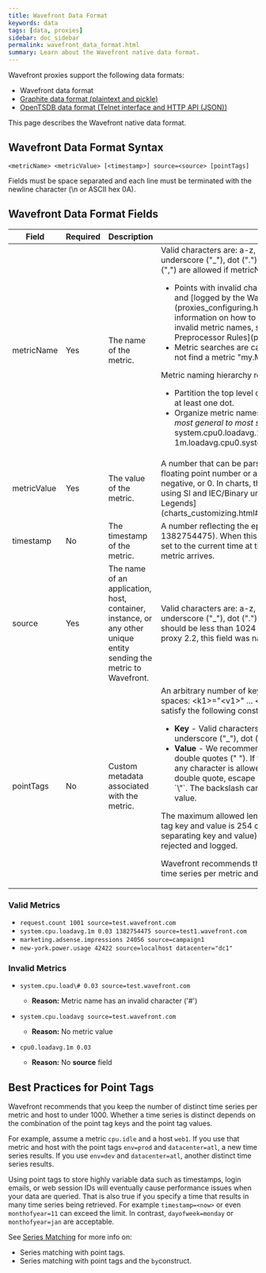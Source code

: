 ```yaml
---
title: Wavefront Data Format
keywords: data
tags: [data, proxies]
sidebar: doc_sidebar
permalink: wavefront_data_format.html
summary: Learn about the Wavefront native data format.
---
```

Wavefront proxies support the following data formats:

- Wavefront data format
- [Graphite data format (plaintext and pickle)](integrations.html#in-product-integrations)
- [OpenTSDB data format (Telnet interface and HTTP API (JSON))](http://opentsdb.net/docs/build/html/user_guide/writing.html)

This page describes the Wavefront native data format.

## Wavefront Data Format Syntax

`<metricName> <metricValue> [<timestamp>] source=<source> [pointTags]`

Fields must be space separated and each line must be terminated with the newline character (\\n or ASCII hex 0A).

## Wavefront Data Format Fields

<table>
<colgroup>
<col width="15%" />
<col width="10%" />
<col width="15%" />
<col width="55%" />
</colgroup>
<thead>
<tr>
<th>Field</th>
<th>Required</th>
<th>Description</th>
<th>Format</th>
</tr>
</thead>
<tbody>
<tr>
<td>metricName</td>
<td>Yes</td>
<td>The name of the metric.</td>
<td>Valid characters are: a-z, A-Z, 0-9, hyphen ("-"), underscore ("_"), dot ("."). Forward slash ("/") and comma (",") are allowed if metricName is enclosed in double quotes.
<ul>
<li markdown="span">Points with invalid characters in metricName are rejected and [logged by the Wavefront proxy](proxies_configuring.html#blocked-point-log). For information on how to configure the proxy to rewrite invalid metric names, see [​Configuring Wavefront Proxy Preprocessor Rules](proxies_preprocessor_rules.html).</li>
<li>Metric searches are case sensitive; ts("my.metric") does not find a metric "my.Metric".</li>
</ul>
Metric naming hierarchy recommendations:
<ul>
<li>Partition the top level of the metric hierarchy by including at least one dot.</li>
<li>Organize metric names in a meaningful hierarchy from <em>most general to most specific</em> (i.e. system.cpu0.loadavg.1m <em>instead of</em> 1m.loadavg.cpu0.system).</li>
</ul></td>
</tr>
<tr>
<td>metricValue</td>
<td>Yes</td>
<td>The value of the metric.</td>
<td markdown="span">A number that can be parsed into a double-precision floating point number or a long integer. It can be positive, negative, or 0. In charts, the Wavefront UI represents values using SI and IEC/Binary units. See [Units in Chart Axes and Legends](charts_customizing.html#units_in_chart_axes_and_legends).</td>
</tr>
<tr>
<td>timestamp</td>
<td>No</td>
<td>The timestamp of the metric.</td>
<td>A number reflecting the epoch seconds of the metric (e.g. 1382754475). When this field is omitted, the timestamp is set to the current time at the Wavefront proxy when the metric arrives.</td>
</tr>
<tr>
<td>source</td>
<td>Yes</td>
<td>The name of an application, host, container, instance, or any other unique entity sending the metric to Wavefront.</td>
<td>Valid characters are: a-z, A-Z, 0-9, hyphen ("-"), underscore ("_"), dot ("."). The length of the source field should be less than 1024 characters. Prior to Wavefront proxy 2.2, this field was named <strong>host</strong>. <strong>host</strong> is still supported.</td>
</tr>
<tr>
<td>pointTags</td>
<td>No</td>
<td>Custom metadata associated with the metric.</td>
<td>An arbitrary number of key-value pairs separated by spaces: &lt;k1&gt;="&lt;v1&gt;" ... &lt;kn&gt;="&lt;vn&gt;".
Point tags must satisfy the following constraints:
<ul>
<li><strong>Key</strong> - Valid characters are: alphanumeric, hyphen ("-"), underscore ("_"), dot (".")</li>
<li><strong>Value</strong> - We recommend enclosing tag values with double quotes (" "). If you surround the value with quotes any character is allowed, including spaces. To include a double quote, escape it with a backslash, for example, `\"`. The backslash cannot be the last character in the tag value.</li>
</ul>
The maximum allowed length for a combination of a point tag key and value is 254 characters (255 including the "=" separating key and value). If the value is longer, the point is rejected and logged.

Wavefront recommends that you keep the number of distinct time series per metric and host to under 1000. </td>
</tr>
</tbody>
</table>

### Valid Metrics

-   `request.count 1001 source=test.wavefront.com`
-   `system.cpu.loadavg.1m 0.03 1382754475 source=test1.wavefront.com`
-   `marketing.adsense.impressions 24056 source=campaign1`
-   `new-york.power.usage 42422 source=localhost datacenter="dc1"`

### Invalid Metrics

- `system.cpu.load\# 0.03 source=test.wavefront.com`

  -   **Reason:** Metric name has an invalid character ('\#')

- `system.cpu.loadavg source=test.wavefront.com`

  -   **Reason:** No metric value

- `cpu0.loadavg.1m 0.03`

  -   **Reason:** No **source** field

## Best Practices for Point Tags

Wavefront recommends that you keep the number of distinct time series per metric and host to under 1000. Whether a time series is distinct depends on the combination of the point tag keys and the point tag values.

For example, assume a metric `cpu.idle` and a host `web1`.  If you use that metric and host with the point tags `env=prod` and `datacenter=atl`, a new time series results. If you use `env=dev` and `datacenter=atl`, another distinct time series results.

Using point tags to store highly variable data such as timestamps, login emails, or web session IDs will eventually cause performance issues when your data are queried. That is also true if you specify a time that results in many time series being retrieved. For example `timestamp=<now>` or even `monthofyear=11` can exceed the limit. In contrast, `dayofweek=monday` or `monthofyear=jan` are acceptable.

See [Series Matching](query_language_series_matching.html) for more info on:

* Series matching with point tags.
* Series matching with point tags and the `by`construct.
